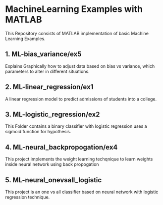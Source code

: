 # MachineLearning Examples with MATLAB
This Repository consists of MATLAB implementation of basic Machine Learning Examples.

## 1. ML-bias_variance/ex5
Explains Graphically how to adjust data based on bias vs variance, which parameters to alter in 
different situations.

## 2. ML-linear_regression/ex1
A linear regression model to predict admissions of students into a college.

## 3. ML-logistic_regression/ex2	
This Folder contains a binary classifier with logistic regression uses a sigmoid function for hypothesis.


## 4. ML-neural_backpropogation/ex4
This project implements the weight learning techqnique to learn weights inside neural network
using back propogation

## 5. ML-neural_onevsall_logistic	
This project is an one vs all classifier based on neural network with logistic regression technique.


